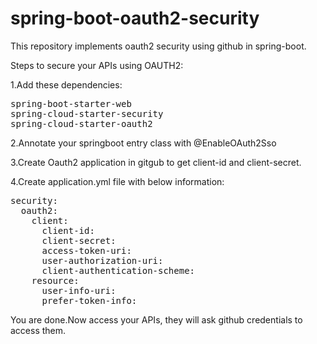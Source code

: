 # spring-boot-oauth2-security
This repository implements oauth2 security using  github in spring-boot.

Steps to secure your APIs using OAUTH2:

1.Add these dependencies:
<pre>
spring-boot-starter-web
spring-cloud-starter-security
spring-cloud-starter-oauth2
</pre>
2.Annotate your springboot entry class with @EnableOAuth2Sso

3.Create Oauth2 application in gitgub to get client-id and client-secret.

4.Create application.yml file with below information:
<pre>
security:
  oauth2:
    client:
      client-id:
      client-secret:
      access-token-uri:
      user-authorization-uri:
      client-authentication-scheme:
    resource:
      user-info-uri:
      prefer-token-info:
</pre>

You are done.Now access your APIs, they will ask github credentials to access them.
      
      
    



